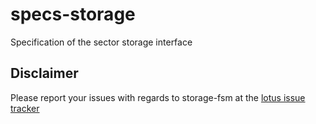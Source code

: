 # specs-storage

Specification of the sector storage interface 

## Disclaimer

Please report your issues with regards to storage-fsm at the [lotus issue tracker](https://github.com/filecoin-project/lotus/issues)
